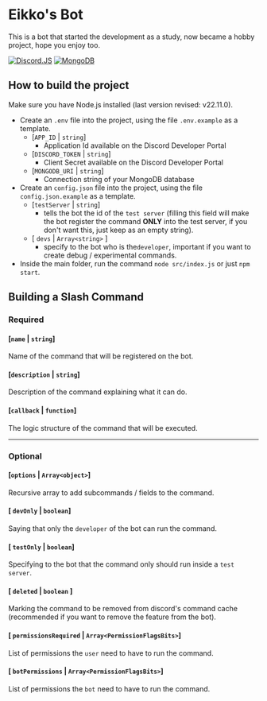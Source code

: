 # Eikko's Bot

This is a bot that started the development as a study, now became a hobby project, hope you enjoy too.

[![Discord.JS](https://img.shields.io/badge/Discord.JS-%235865F2.svg?style=for-the-badge&logo=discorddotjs&logoColor=white)](https://discord.js.org/)
[![MongoDB](https://img.shields.io/badge/MongoDB-%2347A248.svg?style=for-the-badge&logo=mongodb&logoColor=white)](https://www.mongodb.com/)

## How to build the project

Make sure you have Node.js installed (last version revised: v22.11.0).

- Create an `.env` file into the project, using the file `.env.example` as a template.
  - [`APP_ID` | `string`]
    - Application Id available on the Discord Developer Portal
  - [`DISCORD_TOKEN` | `string`]
    - Client Secret available on the Discord Developer Portal
  - [`MONGODB_URI` | `string`]
    - Connection string of your MongoDB database  
- Create an `config.json` file into the project, using the file `config.json.example` as a template.
  - [`testServer` | `string`]
    - tells the bot the id of the `test server` (filling this field will make the bot register the command **ONLY** into the test server, if you don't want this, just keep as an empty string).
  - [ `devs` | `Array<string>` ]
    - specify to the bot who is the`developer`, important if you want to create debug / experimental commands.
- Inside the main folder, run the command `node src/index.js` or just `npm start`.


## Building a Slash Command

### Required

#### [`name` | `string`]
Name of the command that will be registered on the bot.

#### [`description` | `string`]
Description of the command explaining what it can do.

#### [`callback` | `function`]
The logic structure of the command that will be executed.

----
### Optional

#### [`options` | `Array<object>`]
Recursive array to add subcommands / fields to the command.

#### [ `devOnly` | `boolean`] 
Saying that only the `developer` of the bot can run the command.

#### [ `testOnly` | `boolean`] 
Specifying to the bot that the command only should run inside a `test server`.

#### [ `deleted` | `boolean` ] 
Marking the command to be removed from discord's command cache (recommended if you want to remove the feature from the bot).

#### [ `permissionsRequired` | `Array<PermissionFlagsBits>`]
List of permissions the `user` need to have to run the command.

#### [ `botPermissions` | `Array<PermissionFlagsBits>`]
List of permissions the `bot` need to have to run the command.
